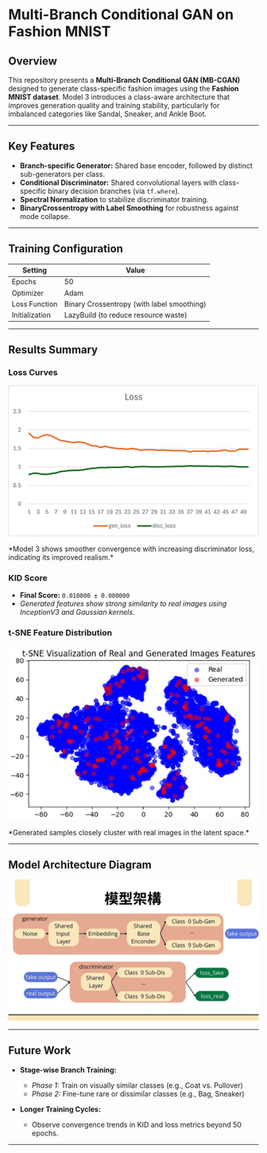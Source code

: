 
# Multi-Branch Conditional GAN on Fashion MNIST


## Overview

This repository presents a **Multi-Branch Conditional GAN (MB-CGAN)** designed to generate class-specific fashion images using the **Fashion MNIST dataset**. Model 3 introduces a class-aware architecture that improves generation quality and training stability, particularly for imbalanced categories like Sandal, Sneaker, and Ankle Boot.

---

## Key Features

- **Branch-specific Generator:** Shared base encoder, followed by distinct sub-generators per class.
- **Conditional Discriminator:** Shared convolutional layers with class-specific binary decision branches (via `tf.where`).
- **Spectral Normalization** to stabilize discriminator training.
- **BinaryCrossentropy with Label Smoothing** for robustness against mode collapse.

---

##  Training Configuration

| Setting            | Value        |
|-------------------|--------------|
| Epochs            | 50           |
| Optimizer         | Adam         |
| Loss Function     | Binary Crossentropy (with label smoothing) |
| Initialization    | LazyBuild (to reduce resource waste) |

---

## Results Summary

### Loss Curves
<p align="center">
  <img src="pic/loss.png" alt="Model 3 Loss Comparison" width="600"/>
</p>
*Model 3 shows smoother convergence with increasing discriminator loss, indicating its improved realism.*

### KID Score  
- **Final Score:** `0.010000 ± 0.000000`  
- *Generated features show strong similarity to real images using InceptionV3 and Gaussian kernels.*

### t-SNE Feature Distribution  
<p align="center">
  <img src="pic/t-sne.jpg" alt="t-SNE Real vs Generated" width="600"/>
</p>
*Generated samples closely cluster with real images in the latent space.*

---

## Model Architecture Diagram

<p align="center">
  <img src="pic/model_arch.jpg" alt="Model 3 Architecture" width="600"/>
</p>

---

## Future Work

- **Stage-wise Branch Training:**  
  - *Phase 1:* Train on visually similar classes (e.g., Coat vs. Pullover)  
  - *Phase 2:* Fine-tune rare or dissimilar classes (e.g., Bag, Sneaker)

- **Longer Training Cycles:**  
  - Observe convergence trends in KID and loss metrics beyond 50 epochs.

---

